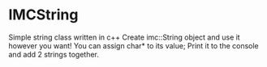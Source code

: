 # IMCString
Simple string class written in c++
Create imc::String object and use it however you want!
You can assign char* to its value;
Print it to the console and add 2 strings together.
